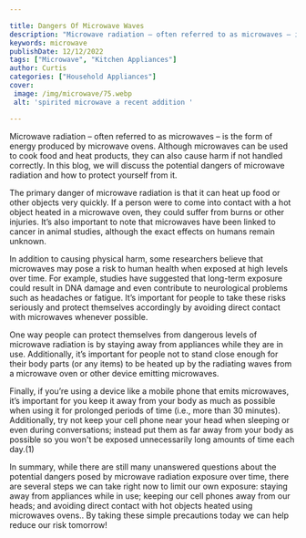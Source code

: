 ```yaml
---

title: Dangers Of Microwave Waves
description: "Microwave radiation – often referred to as microwaves – is the form of energy produced by microwave ovens. Although microwaves can...take a moment to check it out "
keywords: microwave
publishDate: 12/12/2022
tags: ["Microwave", "Kitchen Appliances"]
author: Curtis
categories: ["Household Appliances"]
cover: 
 image: /img/microwave/75.webp
 alt: 'spirited microwave a recent addition '

---
```


Microwave radiation – often referred to as microwaves – is the form of energy produced by microwave ovens. Although microwaves can be used to cook food and heat products, they can also cause harm if not handled correctly. In this blog, we will discuss the potential dangers of microwave radiation and how to protect yourself from it.

The primary danger of microwave radiation is that it can heat up food or other objects very quickly. If a person were to come into contact with a hot object heated in a microwave oven, they could suffer from burns or other injuries. It’s also important to note that microwaves have been linked to cancer in animal studies, although the exact effects on humans remain unknown. 

In addition to causing physical harm, some researchers believe that microwaves may pose a risk to human health when exposed at high levels over time. For example, studies have suggested that long-term exposure could result in DNA damage and even contribute to neurological problems such as headaches or fatigue. It’s important for people to take these risks seriously and protect themselves accordingly by avoiding direct contact with microwaves whenever possible. 

One way people can protect themselves from dangerous levels of microwave radiation is by staying away from appliances while they are in use. Additionally, it’s important for people not to stand close enough for their body parts (or any items) to be heated up by the radiating waves from a microwave oven or other device emitting microwaves. 

Finally, if you’re using a device like a mobile phone that emits microwaves, it’s important for you keep it away from your body as much as possible when using it for prolonged periods of time (i.e., more than 30 minutes). Additionally, try not keep your cell phone near your head when sleeping or even during conversations; instead put them as far away from your body as possible so you won't be exposed unnecessarily long amounts of time each day.(1) 

In summary, while there are still many unanswered questions about the potential dangers posed by microwave radiation exposure over time, there are several steps we can take right now to limit our own exposure: staying away from appliances while in use; keeping our cell phones away from our heads; and avoiding direct contact with hot objects heated using microwaves ovens.. By taking these simple precautions today we can help reduce our risk tomorrow!
